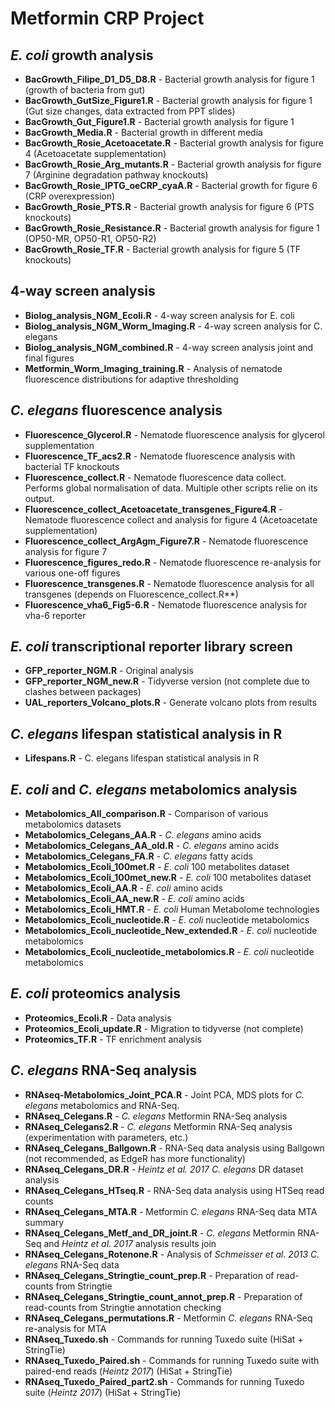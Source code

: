 # Metformin CRP Project

## *E. coli* growth analysis
- **BacGrowth_Filipe_D1_D5_D8.R** - Bacterial growth analysis for figure 1 (growth of bacteria from gut)
- **BacGrowth_GutSize_Figure1.R** - Bacterial growth analysis for figure 1 (Gut size changes, data extracted from PPT slides)
- **BacGrowth_Gut_Figure1.R** - Bacterial growth analysis for figure 1
- **BacGrowth_Media.R** - Bacterial growth in different media
- **BacGrowth_Rosie_Acetoacetate.R** - Bacterial growth analysis for figure 4 (Acetoacetate supplementation)
- **BacGrowth_Rosie_Arg_mutants.R** - Bacterial growth analysis for figure 7 (Arginine degradation pathway knockouts)
- **BacGrowth_Rosie_IPTG_oeCRP_cyaA.R** - Bacterial growth for figure 6 (CRP overexpression)
- **BacGrowth_Rosie_PTS.R** - Bacterial growth analysis for figure 6 (PTS knockouts)
- **BacGrowth_Rosie_Resistance.R** - Bacterial growth analysis for figure 1 (OP50-MR, OP50-R1, OP50-R2)
- **BacGrowth_Rosie_TF.R** - Bacterial growth analysis for figure 5 (TF knockouts)

## 4-way screen analysis
- **Biolog_analysis_NGM_Ecoli.R** - 4-way screen analysis for E. coli
- **Biolog_analysis_NGM_Worm_Imaging.R** - 4-way screen analysis for C. elegans
- **Biolog_analysis_NGM_combined.R** - 4-way screen analysis joint and final figures
- **Metformin_Worm_Imaging_training.R** - Analysis of nematode fluorescence distributions for adaptive thresholding

## *C. elegans* fluorescence analysis
- **Fluorescence_Glycerol.R** - Nematode fluorescence analysis for glycerol supplementation
- **Fluorescence_TF_acs2.R** - Nematode fluorescence analysis with bacterial TF knockouts
- **Fluorescence_collect.R** - Nematode fluorescence data collect. Performs global normalisation of data. Multiple other scripts relie on its output.
- **Fluorescence_collect_Acetoacetate_transgenes_Figure4.R** - Nematode fluorescence collect and analysis for figure 4 (Acetoacetate supplementation)
- **Fluorescence_collect_ArgAgm_Figure7.R** - Nematode fluorescence analysis for figure 7
- **Fluorescence_figures_redo.R** - Nematode fluorescence re-analysis for various one-off figures
- **Fluorescence_transgenes.R** - Nematode fluorescence analysis for all transgenes (depends on Fluorescence_collect.R**)
- **Fluorescence_vha6_Fig5-6.R** - Nematode fluorescence analysis for vha-6 reporter

## *E. coli* transcriptional reporter library screen
- **GFP_reporter_NGM.R** - Original analysis
- **GFP_reporter_NGM_new.R** - Tidyverse version (not complete due to clashes between packages)
- **UAL_reporters_Volcano_plots.R** - Generate volcano plots from results

## *C. elegans* lifespan statistical analysis in R
- **Lifespans.R** - C. elegans lifespan statistical analysis in R

## *E. coli* and *C. elegans* metabolomics analysis
- **Metabolomics_All_comparison.R** - Comparison of various metabolomics datasets
- **Metabolomics_Celegans_AA.R** - *C. elegans* amino acids
- **Metabolomics_Celegans_AA_old.R** - *C. elegans* amino acids
- **Metabolomics_Celegans_FA.R** - *C. elegans* fatty acids
- **Metabolomics_Ecoli_100met.R** - *E. coli* 100 metabolites dataset
- **Metabolomics_Ecoli_100met_new.R** - *E. coli* 100 metabolites dataset
- **Metabolomics_Ecoli_AA.R** - *E. coli* amino acids
- **Metabolomics_Ecoli_AA_new.R** - *E. coli* amino acids
- **Metabolomics_Ecoli_HMT.R** - *E. coli* Human Metabolome technologies
- **Metabolomics_Ecoli_nucleotide.R** - *E. coli* nucleotide metabolomics
- **Metabolomics_Ecoli_nucleotide_New_extended.R** - *E. coli* nucleotide metabolomics
- **Metabolomics_Ecoli_nucleotide_metabolomics.R** - *E. coli* nucleotide metabolomics

## *E. coli* proteomics analysis
- **Proteomics_Ecoli.R** - Data analysis
- **Proteomics_Ecoli_update.R** - Migration to tidyverse (not complete)
- **Proteomics_TF.R** - TF enrichment analysis

## *C. elegans* RNA-Seq analysis
- **RNAseq-Metabolomics_Joint_PCA.R** - Joint PCA, MDS plots for *C. elegans* metabolomics and RNA-Seq.
- **RNAseq_Celegans.R** - *C. elegans* Metformin RNA-Seq analysis
- **RNAseq_Celegans2.R** - *C. elegans* Metformin RNA-Seq analysis (experimentation with parameters, etc.)
- **RNAseq_Celegans_Ballgown.R** - RNA-Seq data analysis using Ballgown (not recommended, as EdgeR has more functionality)
- **RNAseq_Celegans_DR.R** - *Heintz et al. 2017* *C. elegans* DR dataset analysis
- **RNAseq_Celegans_HTseq.R** - RNA-Seq data analysis using HTSeq read counts
- **RNAseq_Celegans_MTA.R** - Metformin *C. elegans* RNA-Seq data MTA summary
- **RNAseq_Celegans_Metf_and_DR_joint.R** - *C. elegans* Metformin RNA-Seq and *Heintz et al. 2017* analysis results join
- **RNAseq_Celegans_Rotenone.R** - Analysis of *Schmeisser et al. 2013* *C. elegans* RNA-Seq data
- **RNAseq_Celegans_Stringtie_count_prep.R** - Preparation of read-counts from Stringtie
- **RNAseq_Celegans_Stringtie_count_annot_prep.R** - Preparation of read-counts from Stringtie annotation checking
- **RNAseq_Celegans_permutations.R** - Metformin *C. elegans* RNA-Seq re-analysis for MTA
- **RNAseq_Tuxedo.sh** - Commands for running Tuxedo suite (HiSat + StringTie)
- **RNAseq_Tuxedo_Paired.sh** - Commands for running Tuxedo suite with paired-end reads (*Heintz 2017*) (HiSat + StringTie)
- **RNAseq_Tuxedo_Paired_part2.sh** - Commands for running Tuxedo suite (*Heintz 2017*) (HiSat + StringTie)
